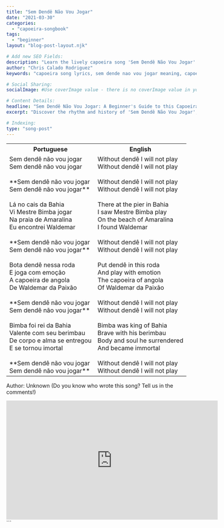 ```yaml
---
title: "Sem Dendê Não Vou Jogar"
date: "2021-03-30"
categories:
  - "capoeira-songbook"
tags:
  - "beginner"
layout: "blog-post-layout.njk"

# Add new SEO Fields:
description: "Learn the lively capoeira song 'Sem Dendê Não Vou Jogar'! Explore its meaning, history, and how to play it in the roda. Perfect for beginners."
author: "Chris Calado Rodriguez"
keywords: "capoeira song lyrics, sem dende nao vou jogar meaning, capoeira music for beginners, how to sing capoeira songs, capoeira roda songs, traditional capoeira songs, capoeira songs with translation, capoeira song tutorial"

# Social Sharing:
socialImage: #Use coverImage value - there is no coverImage value in your original, so leave it blank

# Content Details:
headline: "Sem Dendê Não Vou Jogar: A Beginner's Guide to this Capoeira Song"
excerpt: "Discover the rhythm and history of 'Sem Dendê Não Vou Jogar', a fundamental capoeira song, and learn how to integrate it into your practice and the roda."

# Indexing:
type: "song-post"
---
```



<table class="capoeira-table">
    <tr class="header-row">
        <th>Portuguese</th>
        <th>English</th>
    </tr>
    <tr>
        <td>Sem dendê não vou jogar<br>
Sem dendê não vou jogar<br><br>
**Sem dendê não vou jogar<br>
Sem dendê não vou jogar**<br><br>
Lá no cais da Bahia<br>
Vi Mestre Bimba jogar<br>
Na praia de Amaralina<br>
Eu encontrei Waldemar<br><br>
**Sem dendê não vou jogar<br>
Sem dendê não vou jogar**<br><br>
Bota dendê nessa roda<br>
E joga com emoção<br>
A capoeira de angola<br>
De Waldemar da Paixão<br><br>
**Sem dendê não vou jogar<br>
Sem dendê não vou jogar**<br><br>
Bimba foi rei da Bahia<br>
Valente com seu berimbau<br>
De corpo e alma se entregou<br>
E se tornou imortal<br><br>
**Sem dendê não vou jogar<br>
Sem dendê não vou jogar**</td>
        <td>Without dendê I will not play<br>
Without dendê I will not play<br><br>
Without dendê I will not play<br>
Without dendê I will not play<br><br>
There at the pier in Bahia<br>
I saw Mestre Bimba play<br>
On the beach of Amaralina<br>
I found Waldemar<br><br>
Without dendê I will not play<br>
Without dendê I will not play<br><br>
Put dendê in this roda<br>
And play with emotion<br>
The capoeira of angola<br>
Of Waldemar da Paixão<br><br>
Without dendê I will not play<br>
Without dendê I will not play<br><br>
Bimba was king of Bahia<br>
Brave with his berimbau<br>
Body and soul he surrendered<br>
And became immortal<br><br>
Without dendê I will not play<br>
Without dendê I will not play</td>
    </tr>
</table>
<figcaption>

Author: Unknown (Do you know who wrote this song? Tell us in the comments!)

</figcaption>

<iframe width="560" height="315" src="https://www.youtube.com/embed/biNo7JHkxhw" title="YouTube video player" frameborder="0" allow="accelerometer; autoplay; clipboard-write; encrypted-media; gyroscope; picture-in-picture" allowfullscreen></iframe>
```